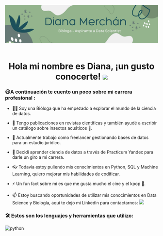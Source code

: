 <div id="header" align="center">
  <img src="https://github.com/dianamerchan91/dianamerchan91/blob/main/Green%20and%20White%20Abstract%20Welcome%20to%20Our%20Class%20Google%20Classroom%20Header%20(1).jpg" width="800"/>
</div>
  
 <div id="badges" align="center">
  <img src="https://visitor-badge-reloaded.herokuapp.com/badge?page_id=noelianav91.noelianav91&color=00cf00" alt=""/>
   
   <h1>
  Hola mi nombre es Diana, ¡un gusto conocerte!
  <img src="https://media.giphy.com/media/hvRJCLFzcasrR4ia7z/giphy.gif" width="30px"/>
</h1>

   <div id="header" align="left">

### :smiley:A continuación te cuento un poco sobre mi carrera profesional :

 - 👩‍🔬 Soy una Bióloga que ha empezado a explorar el mundo de la ciencia de datos. 
     
 - 📖 Tengo publicaciones en revistas científicas y también ayudé a escribir un catálogo sobre insectos acuáticos 🐛.
     
 - 🔭 Actualmente trabajo como freelancer gestionando bases de datos para un estudio jurídico.
     
 - 🌱 Decidí aprender ciencia de datos a través de Practicum Yandex para darle un giro a mi carrera. 
     
 - 👓 Todavía estoy puliendo mis conocimientos en Python, SQL y Machine Learning, quiero mejorar mis habilidades de codificar.
     
 - ⚡ Un fun fact sobre mí es que me gusta mucho el cine y el kpop 🕺.

 - :mailbox: Estoy buscando oportunidades de utilizar mis conocimientos en Data Science y Biología, aquí te dejo mi LinkedIn para contactarnos: [![](https://img.shields.io/badge/LinkedIn-0077B5?style=for-the-badge&logo=linkedin&logoColor=white)](https://www.linkedin.com/in/diana-merch%C3%A1n-andrade/)


### :hammer_and_wrench: Estos son los lenguajes y herramientas que utilizo:
     
<div id="header" align="left">
    <img src="https://img.shields.io/badge/Python-3776AB?style=for-the-badge&logo=python&logoColor=white" alt="python"/>

